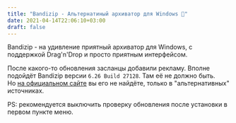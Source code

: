 ```yaml
---
title: "Bandizip - Альтернатиный архиватор для Windows "
date: 2021-04-14T22:06:10+03:00
draft: false
---
```

Bandizip - на удивление приятный архиватор для Windows, с поддержкой Drag'n'Drop и просто приятным интерфейсом.

После какого-то обновления засланцы добавили рекламу. Вполне подойдёт Bandizip версии `6.26 Build 27128`. Там её не должно быть.  
Но [на официальном сайте](https://ru.bandisoft.com/bandizip/) вы его не найдёте, только в "альтернативных" источниках.


PS: рекомендуется выключить проверку обновления после установки в первом пункте меню.